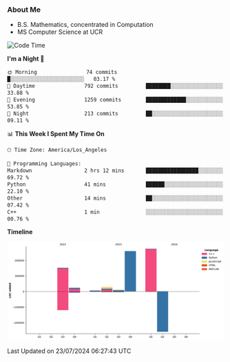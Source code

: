 ### About Me

- B.S. Mathematics, concentrated in Computation
- MS Computer Science at UCR



<!--START_SECTION:waka-->
![Code Time](http://img.shields.io/badge/Code%20Time-290%20hrs%2052%20mins-blue)

**I'm a Night 🦉** 

```text
🌞 Morning                74 commits          █░░░░░░░░░░░░░░░░░░░░░░░░   03.17 % 
🌆 Daytime                792 commits         ████████░░░░░░░░░░░░░░░░░   33.88 % 
🌃 Evening                1259 commits        █████████████░░░░░░░░░░░░   53.85 % 
🌙 Night                  213 commits         ██░░░░░░░░░░░░░░░░░░░░░░░   09.11 % 
```


📊 **This Week I Spent My Time On** 

```text
🕑︎ Time Zone: America/Los_Angeles

💬 Programming Languages: 
Markdown                 2 hrs 12 mins       █████████████████░░░░░░░░   69.72 % 
Python                   41 mins             ██████░░░░░░░░░░░░░░░░░░░   22.10 % 
Other                    14 mins             ██░░░░░░░░░░░░░░░░░░░░░░░   07.42 % 
C++                      1 min               ░░░░░░░░░░░░░░░░░░░░░░░░░   00.76 % 
```

**Timeline**

![Lines of Code chart](https://raw.githubusercontent.com/nickocruzm/nickocruzm/main/assets/bar_graph.png)


 Last Updated on 23/07/2024 06:27:43 UTC
<!--END_SECTION:waka-->
